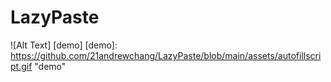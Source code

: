 # LazyPaste

![Alt Text] [demo]
[demo]: https://github.com/21andrewchang/LazyPaste/blob/main/assets/autofillscript.gif "demo"
